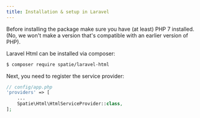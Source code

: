 ```yaml
---
title: Installation & setup in Laravel
---
```


Before installing the package make sure you have (at least) PHP 7 installed. (No, we won't make a version that's compatible with an earlier version of PHP).

Laravel Html can be installed via composer:

```bash
$ composer require spatie/laravel-html
```

Next, you need to register the service provider:

```php
// config/app.php
'providers' => [
    ...
    Spatie\Html\HtmlServiceProvider::class,
];
```
